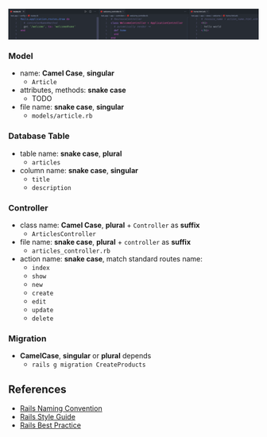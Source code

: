 
<p align="center"><img style="display: block; width: 600px; margin: 0 auto;" src=img/2020-06-06-16-48-39.png alt="no image found"></p>

### Model
- name: **Camel Case**, **singular**
  - `Article`
- attributes, methods: **snake case**
  - TODO
- file name: **snake case**, **singular**
  - `models/article.rb`

### Database Table
- table name: **snake case**, **plural**
  - `articles`
- column name: **snake case**, **singular**
  - `title`
  - `description`

### Controller
- class name: **Camel Case**, **plural** + `Controller` as **suffix**
  - `ArticlesController`
- file name: **snake case**, **plural** + `controller` as **suffix**
  - `articles_controller.rb`
- action name: **snake case**, match standard routes name:
  - `index`
  - `show`
  - `new`
  - `create`
  - `edit`
  - `update`
  - `delete`

### Migration
- **CamelCase**, **singular** or **plural** depends
  - `rails g migration CreateProducts`
## References
- [Rails Naming Convention](https://gist.github.com/iangreenleaf/b206d09c587e8fc6399e)
- [Rails Style Guide](https://github.com/JuanitoFatas/rails-style-guide/blob/master/README-zhCN.md)
- [Rails Best Practice](https://rails-bestpractices.com/)